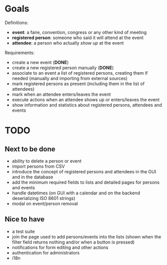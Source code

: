 Goals
=====

Definitions:
- **event**: a faire, convention, congress or any other kind of meeting
- **registered person**: someone who said it will attend at the event
- **attendee**: a person who actually *show up* at the event


Requirements:
- create a new event (**DONE**)
- create a new registered person manually (**DONE**)
- associate to an event a list of registered persons, creating them if needed (manually and importing from external sources)
- mark registered persons as present (including them in the list of attendees)
- mark when an attendee enters/leaves the event
- execute actions when an attendee shows up or enters/leaves the event
- show information and statistics about registered persons, attendees and events


TODO
====

Next to be done
---------------

- ability to delete a person or event
- import persons from CSV
- introduce the concept of registered persons and attendees in the GUI and in the database
- add the minimum required fields to lists and detailed pages for persons and events
- handle datetimes (on GUI with a calendar and on the backend deserializing ISO 8601 strings)
- modal on event/person removal

Nice to have
------------

- a test suite
- join the page used to add persons/events into the lists (shown when the filter field returns nothing and/or when a button is pressed)
- notifications for form editing and other actions
- authentication for administrators
- i18n


